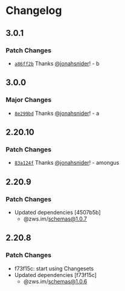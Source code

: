 # Changelog

## 3.0.1

### Patch Changes

- [`a86ff2b`](https://github.com/jonahsnider/zws/commit/a86ff2bbd15c8a7521085471305bb173f95bb12f) Thanks [@jonahsnider](https://github.com/jonahsnider)! - b

## 3.0.0

### Major Changes

- [`8e299bd`](https://github.com/jonahsnider/zws/commit/8e299bd80ba69988e9efcc02c32315eac7b24b51) Thanks [@jonahsnider](https://github.com/jonahsnider)! - a

## 2.20.10

### Patch Changes

- [`83a124f`](https://github.com/jonahsnider/zws/commit/83a124f5c32c01df93d79792fbff68dff924bb40) Thanks [@jonahsnider](https://github.com/jonahsnider)! - amongus

## 2.20.9

### Patch Changes

- Updated dependencies [4507b5b]
  - @zws.im/schemas@1.0.7

## 2.20.8

### Patch Changes

- f73f15c: start using Changesets
- Updated dependencies [f73f15c]
  - @zws.im/schemas@1.0.6
